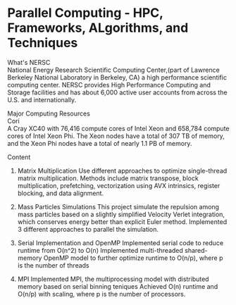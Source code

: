# Parallel Computing - HPC, Frameworks, ALgorithms, and Techniques

What's NERSC</br>
National Energy Research Scientific Computing Center,(part of Lawrence Berkeley National Laboratory in Berkeley, CA) a high performance scientific computing center. NERSC provides High Performance Computing and Storage facilities and has about 6,000 active user accounts from across the U.S. and internationally. 

Major Computing Resources</br>
Cori</br>
A Cray XC40 with 76,416 compute cores of Intel Xeon and 658,784 compute cores of Intel Xeon Phi. The Xeon nodes have a total of 307 TB of memory, and the Xeon Phi nodes have a total of nearly 1.1 PB of memory.

Content
1. Matrix Multiplication
Use different approaches to optimize single-thread matrix multiplication. Methods include matrix transpose, block multiplication, prefetching, vectorization using AVX intrinsics, register blocking, and data alignment.

2. Mass Particles Simulations
This project simulate the repulsion among mass particles based on a slightly simplified Velocity Verlet integration, which conserves energy better than explicit Euler method. Implemented 3 different approaches to parallel the simulation.

3. Serial Implementation and OpenMP
Implemented serial code to reduce runtime from O(n^2) to O(n)
Implemented multi-threaded shared-memory OpenMP model to further optimize runtime to O(n/p), where p is the number of threads

4. MPI
Implemented MPI, the multiprocessing model with distributed memory based on serial binning teniques
Achieved O(n) runtime and O(n/p) with scaling, where p is the number of processors.